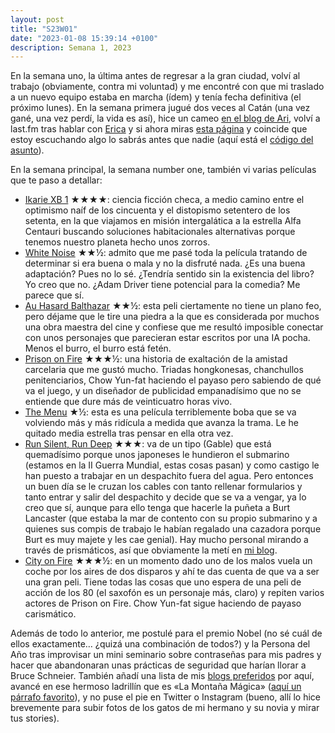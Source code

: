 ```yaml
---
layout: post
title: "S23W01"
date: "2023-01-08 15:39:14 +0100"
description: Semana 1, 2023
---
```


En la semana uno, la última antes de regresar a la gran ciudad, volví al trabajo (obviamente, contra mi voluntad) y me encontré con que mi traslado a un nuevo equipo estaba en marcha (ídem) y tenía fecha definitiva (el próximo lunes). En la semana primera jugué dos veces al Catán (una vez gané, una vez perdí, la vida es así), hice un cameo [en el blog de Ari](https://blog.arianaescobar.com/would-you-rather-be-cool-or-happy), volví a last.fm tras hablar con [Erica](https://www.ericafustero.com/blog) y si ahora miras [esta página](/about) y coincide que estoy escuchando algo lo sabrás antes que nadie (aquí está el [código del asunto](https://github.com/javierarce/music-snitch))<!-- break -->.

En la semana principal, la semana number one, también vi varias películas que te paso a detallar:

- [Ikarie XB 1](https://letterboxd.com/javier/film/ikarie-xb-1/) ★★★★: ciencia
  ficción checa, a medio camino entre el optimismo naíf de los cincuenta y el
  distopismo setentero de los setenta, en la que viajamos en misión
  intergalática a la estrella Alfa Centauri buscando soluciones habitacionales
  alternativas porque tenemos nuestro planeta hecho unos zorros.
- [White Noise](https://letterboxd.com/javier/film/white-noise-2022) ★★½: admito
  que me pasé toda la película tratando de determinar si era buena o mala y no
  la disfruté nada. ¿Es una buena adaptación? Pues no lo sé. ¿Tendría sentido
  sin la existencia del libro? Yo creo que no. ¿Adam Driver tiene
  potencial para la comedia? Me parece que sí.
- [Au Hasard Balthazar](https://letterboxd.com/javier/film/au-hasard-balthazar) ★★½: esta peli
  ciertamente no tiene un plano feo, pero déjame que le tire una piedra a la
  que es considerada por muchos una obra maestra del cine y confiese que me
  resultó imposible conectar con unos personajes que parecieran estar escritos por
  una IA pocha. Menos el burro, el burro está fetén.
- [Prison on Fire](https://letterboxd.com/javier/film/prison-on-fire) ★★★½: una
  historia de exaltación de la amistad carcelaria que me gustó mucho. Triadas
  hongkonesas, chanchullos penitenciarios, Chow Yun-fat haciendo el payaso pero
  sabiendo de qué va el juego, y un diseñador de publicidad empanadísimo que no
  se entiende que dure más de veinticuatro horas vivo.
- [The Menu](https://letterboxd.com/javier/film/the-menu-2022/) ★½: esta es una
  película terriblemente boba que se va volviendo más y más ridícula a medida
  que avanza la trama. Le he quitado media estrella tras pensar en ella otra vez.
- [Run Silent, Run
  Deep](https://letterboxd.com/javier/film/run-silent-run-deep/) ★★★: va de un
  tipo (Gable) que está quemadísimo porque unos japoneses le hundieron el
  submarino (estamos en la II Guerra Mundial, estas cosas pasan) y como castigo
  le han puesto a trabajar en un despachito fuera del agua. Pero entonces un
  buen día se le cruzan los cables con tanto rellenar formularios y tanto
  entrar y salir del despachito y decide que se va a vengar, ya lo creo que sí,
  aunque para ello tenga que hacerle la puñeta a Burt Lancaster (que estaba la
  mar de contento con su propio submarino y a quienes sus compis de trabajo le
  habían regalado una cazadora porque Burt es muy majete y les cae genial). Hay mucho personal
  mirando a través de prismáticos, así que obviamente la metí en
  [mi blog](https://binocularshot.tumblr.com).
- [City on Fire](https://letterboxd.com/javier/film/city-on-fire) ★★★½: en un momento
  dado uno de los malos vuela un coche por los aires de dos disparos y ahí te
  das cuenta de que va a ser una gran peli. Tiene todas las cosas que uno espera
  de una peli de acción de los 80 (el saxofón es un personaje más, claro) y
  repiten varios actores de Prison on Fire. Chow Yun-fat sigue haciendo de
  payaso carismático. 

Además de todo lo anterior, me postulé para el premio Nobel (no sé cuál de ellos exactamente… ¿quizá una combinación de todos?) y la Persona del Año tras improvisar un mini seminario sobre contraseñas para mis padres y hacer que abandonaran unas prácticas de seguridad que harían llorar a Bruce Schneier.  También añadí una lista de mis [blogs preferidos](https://javier.computer/blogroll) por aquí, avancé en ese hermoso ladrillín que es «La Montaña Mágica» ([aquí un párrafo favorito](/books/la-montana-magica)), y no puse el pie en Twitter o Instagram (bueno, allí lo hice brevemente para subir fotos de los gatos de mi hermano y su novia y mirar tus stories).
